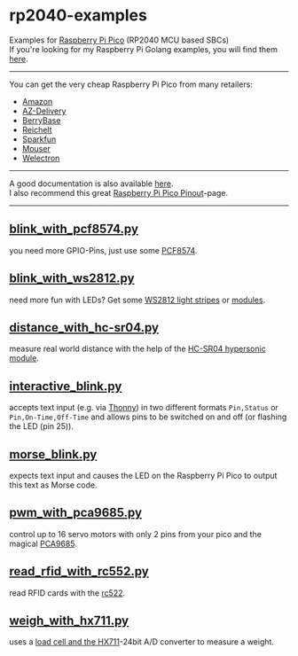 # rp2040-examples
Examples for [Raspberry Pi Pico](https://www.raspberrypi.com/products/raspberry-pi-pico/) (RP2040 MCU based SBCs)  
If you're looking for my Raspberry Pi Golang examples, you will find them [here](https://github.com/SimonWaldherr/rpi-examples).  

---

You can get the very cheap Raspberry Pi Pico from many retailers:  
* [Amazon](https://amzn.to/3JscWee)
* [AZ-Delivery](https://www.az-delivery.de/products/raspberry-pi-pico?variant=39388890988640)
* [BerryBase](https://www.berrybase.de/raspberry-pi-pico-rp2040-mikrocontroller-board)
* [Reichelt](https://www.reichelt.de/raspberry-pi-pico-rp2040-cortex-m0-microusb-rasp-pi-pico-p295706.html)
* [Sparkfun](https://www.sparkfun.com/products/17829?src=raspberrypi)
* [Mouser](https://www.mouser.de/ProductDetail/Raspberry-Pi/SC0915?qs=T%252BzbugeAwjgnLi4azxXVFA%3D%3D&src=raspberrypi)
* [Welectron](https://www.welectron.com/Raspberry-Pi-Pico?src=raspberrypi)

---

A good documentation is also available [here](https://www.raspberrypi.com/documentation/microcontrollers/raspberry-pi-pico.html).  
I also recommend this great [Raspberry Pi Pico Pinout](https://pico.pinout.xyz/)-page.  

---

## [blink_with_pcf8574.py](https://github.com/SimonWaldherr/rp2040-examples/blob/main/blink_with_pcf8574.py)  
you need more GPIO-Pins, just use some [PCF8574](https://amzn.to/3UzPqCc).  

## [blink_with_ws2812.py](https://github.com/SimonWaldherr/rp2040-examples/blob/main/blink_with_ws2812.py)  
need more fun with LEDs? Get some [WS2812 light stripes](https://amzn.to/49YVDfr) or [modules](https://amzn.to/3vZMN3t).  

## [distance_with_hc-sr04.py](https://github.com/SimonWaldherr/rp2040-examples/blob/main/distance_with_hc-sr04.py)  
measure real world distance with the help of the [HC-SR04 hypersonic module](https://amzn.to/4bfb30p).  

## [interactive_blink.py](https://github.com/SimonWaldherr/rp2040-examples/blob/main/interactive_blink.py)  
accepts text input (e.g. via [Thonny](https://thonny.org/)) in two different formats ```Pin,Status``` or ```Pin,On-Time,Off-Time``` and allows pins to be switched on and off (or flashing the LED (pin 25)).  

## [morse_blink.py](https://github.com/SimonWaldherr/rp2040-examples/blob/main/morse_blink.py)  
expects text input and causes the LED on the Raspberry Pi Pico to output this text as Morse code.  

## [pwm_with_pca9685.py](https://github.com/SimonWaldherr/rp2040-examples/blob/main/pwm_with_pca9685.py)  
control up to 16 servo motors with only 2 pins from your pico and the magical [PCA9685](https://amzn.to/3UemVsB).  

## [read_rfid_with_rc552.py](https://github.com/SimonWaldherr/rp2040-examples/blob/main/read_rfid_with_rc552.py)  
read RFID cards with the [rc522](https://amzn.to/3xKmvm3).  

## [weigh_with_hx711.py](https://github.com/SimonWaldherr/rp2040-examples/blob/main/weigh_with_hx711.py)  
uses a [load cell and the HX711](https://amzn.to/4b3HnTE)-24bit A/D converter to measure a weight.  
